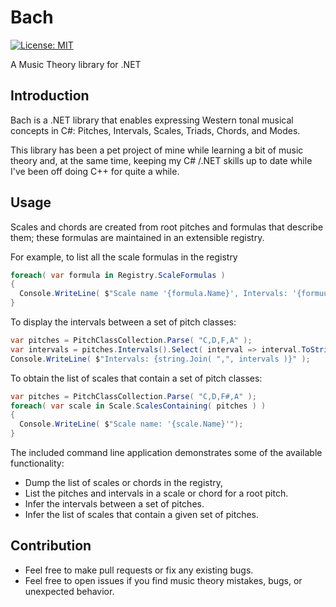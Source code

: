 # Bach
[![License: MIT](https://img.shields.io/badge/License-MIT-green.svg)](https://opensource.org/licenses/MIT)

A Music Theory library for .NET
## Introduction
Bach is a .NET library that enables expressing Western tonal musical concepts in C#: Pitches, Intervals, Scales, Triads, Chords, and 
Modes.

This library has been a pet project of mine while learning a bit of music theory and, at the same time, keeping my C# /.NET skills up to date while I've been off doing C++ for quite a while.

## Usage
Scales and chords are created from root pitches and formulas that describe them; these formulas are 
maintained in an extensible registry.

For example, to list all the scale formulas in the registry
```csharp
foreach( var formula in Registry.ScaleFormulas )
{
  Console.WriteLine( $"Scale name '{formula.Name}', Intervals: '{formuula.Intervals}'" );
}
```

To display the intervals between a set of pitch classes:
```csharp
var pitches = PitchClassCollection.Parse( "C,D,F,A" );
var intervals = pitches.Intervals().Select( interval => interval.ToString( "Sq" ) );
Console.WriteLine( $"Intervals: {string.Join( ",", intervals )}" );
```

To obtain the list of scales that contain a set of pitch classes:
```csharp
var pitches = PitchClassCollection.Parse( "C,D,F#,A" );
foreach( var scale in Scale.ScalesContaining( pitches ) )
{
  Console.WriteLine( $"Scale name: '{scale.Name}'");
}
```
The included command line application demonstrates some of the available functionality:
* Dump the list of scales or chords in the registry,
* List the pitches and intervals in a scale or chord for a root pitch.
* Infer the intervals between a set of pitches.
* Infer the list of scales that contain a given set of pitches.

## Contribution
* Feel free to make pull requests or fix any existing bugs.
* Feel free to open issues if you find music theory mistakes, bugs, or unexpected behavior.

